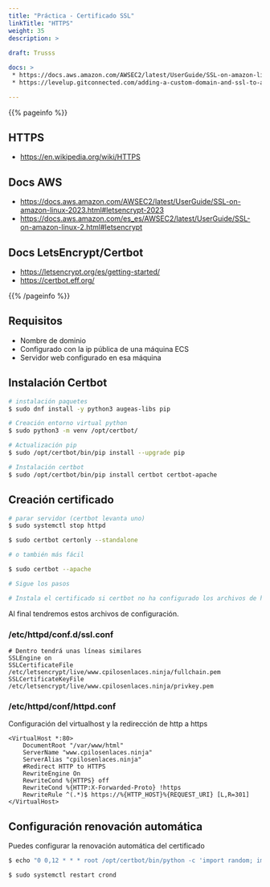 ```yaml
---
title: "Práctica - Certificado SSL"
linkTitle: "HTTPS"
weight: 35
description: >
   
draft: Trusss

docs: >
 * https://docs.aws.amazon.com/AWSEC2/latest/UserGuide/SSL-on-amazon-linux-2023.html#letsencrypt-2023
 * https://levelup.gitconnected.com/adding-a-custom-domain-and-ssl-to-aws-ec2-a2eca296facd

---
```


{{% pageinfo %}}
## HTTPS
* https://en.wikipedia.org/wiki/HTTPS

## Docs AWS
* https://docs.aws.amazon.com/AWSEC2/latest/UserGuide/SSL-on-amazon-linux-2023.html#letsencrypt-2023
* https://docs.aws.amazon.com/es_es/AWSEC2/latest/UserGuide/SSL-on-amazon-linux-2.html#letsencrypt

## Docs LetsEncrypt/Certbot
* https://letsencrypt.org/es/getting-started/
* https://certbot.eff.org/

{{% /pageinfo %}}

## Requisitos
* Nombre de dominio
* Configurado con la ip pública de una máquina ECS 
* Servidor web configurado en esa máquina

## Instalación Certbot

```bash
# instalación paquetes
$ sudo dnf install -y python3 augeas-libs pip

# Creación entorno virtual python
$ sudo python3 -m venv /opt/certbot/

# Actualización pip 
$ sudo /opt/certbot/bin/pip install --upgrade pip

# Instalación certbot
$ sudo /opt/certbot/bin/pip install certbot certbot-apache
```

## Creación certificado

```bash
# parar servidor (certbot levanta uno)
$ sudo systemctl stop httpd

$ sudo certbot certonly --standalone

# o también más fácil

$ sudo certbot --apache

# Sigue los pasos

# Instala el certificado si certbot no ha configurado los archivos de httpd
```

Al final tendremos estos archivos de configuración.

###  /etc/httpd/conf.d/ssl.conf 

```apacheconf
# Dentro tendrá unas líneas similares
SSLEngine on
SSLCertificateFile /etc/letsencrypt/live/www.cpilosenlaces.ninja/fullchain.pem
SSLCertificateKeyFile  /etc/letsencrypt/live/www.cpilosenlaces.ninja/privkey.pem
```

### /etc/httpd/conf/httpd.conf 
Configuración del virtualhost y la redirección de http a https

```apacheconf
<VirtualHost *:80>
    DocumentRoot "/var/www/html"
    ServerName "www.cpilosenlaces.ninja"
    ServerAlias "cpilosenlaces.ninja"
    #Redirect HTTP to HTTPS
    RewriteEngine On 
    RewriteCond %{HTTPS} off
    RewriteCond %{HTTP:X-Forwarded-Proto} !https 
    RewriteRule ^(.*)$ https://%{HTTP_HOST}%{REQUEST_URI} [L,R=301]
</VirtualHost>
```


## Configuración renovación automática
Puedes configurar la renovación automática del certificado

```bash
$ echo "0 0,12 * * * root /opt/certbot/bin/python -c 'import random; import time; time.sleep(random.random() * 3600)' && sudo certbot renew -q" | sudo tee -a /etc/crontab > /dev/null

$ sudo systemctl restart crond
```

